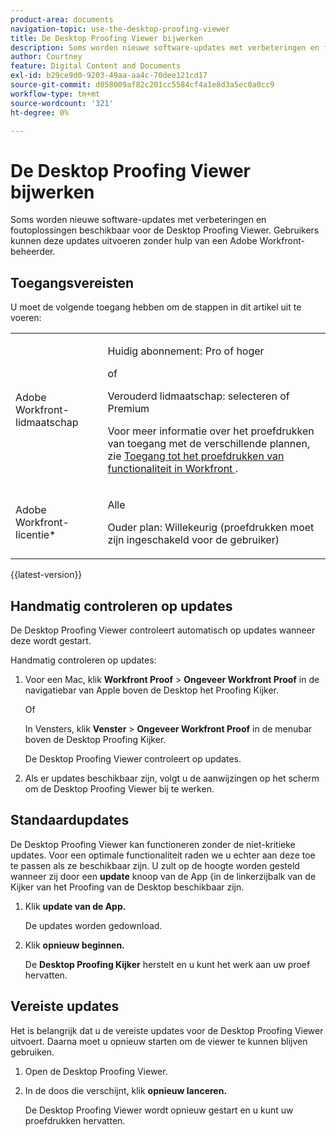 ```yaml
---
product-area: documents
navigation-topic: use-the-desktop-proofing-viewer
title: De Desktop Proofing Viewer bijwerken
description: Soms worden nieuwe software-updates met verbeteringen en foutoplossingen beschikbaar voor de Desktop Proofing Viewer. Gebruikers kunnen deze updates uitvoeren zonder hulp van een Adobe Workfront-beheerder.
author: Courtney
feature: Digital Content and Documents
exl-id: b29ce9d0-9203-49aa-aa4c-70dee121cd17
source-git-commit: d058009af82c201cc5584cf4a1e8d3a5ec0a0cc9
workflow-type: tm+mt
source-wordcount: '321'
ht-degree: 0%

---
```


# De Desktop Proofing Viewer bijwerken

Soms worden nieuwe software-updates met verbeteringen en foutoplossingen beschikbaar voor de Desktop Proofing Viewer. Gebruikers kunnen deze updates uitvoeren zonder hulp van een Adobe Workfront-beheerder.

<!--
>[!IMPORTANT]
>
>Windows users must manually reinstall the Desktop Proofing Viewer to support Chrome version 91. After manually reinstalling, the Desktop Proofing Viewer upgrades to the latest version (2.0.15). Future updates to the Desktop Proofing Viewer will be automatic. For information in reinstalling, see [Install the Desktop Proofing Viewer](../../../review-and-approve-work/proofing/use-the-desktop-proofing-viewer/installing-desktop-proofing-viewer.md). -->

## Toegangsvereisten

U moet de volgende toegang hebben om de stappen in dit artikel uit te voeren:

<table style="table-layout:auto"> 
 <col> 
 <col> 
 <tbody> 
  <tr> 
   <td role="rowheader">Adobe Workfront-lidmaatschap</td> 
   <td> <p>Huidig abonnement: Pro of hoger</p> <p>of</p> <p>Verouderd lidmaatschap: selecteren of Premium</p> <p>Voor meer informatie over het proefdrukken van toegang met de verschillende plannen, zie <a href="/help/quicksilver/administration-and-setup/manage-workfront/configure-proofing/access-to-proofing-functionality.md" class="MCXref xref"> Toegang tot het proefdrukken van functionaliteit in Workfront </a>.</p> </td> 
  </tr> 
  <tr> 
   <td role="rowheader">Adobe Workfront-licentie*</td> 
   <td> <p>Alle</p> <p>Ouder plan: Willekeurig (proefdrukken moet zijn ingeschakeld voor de gebruiker)</p> </td> 
  </tr> 
 </tbody> 
</table>

{{latest-version}}

## Handmatig controleren op updates

De Desktop Proofing Viewer controleert automatisch op updates wanneer deze wordt gestart. 

Handmatig controleren op updates:

1. Voor een Mac, klik **Workfront Proof** > **Ongeveer Workfront Proof** in de navigatiebar van Apple boven de Desktop het Proofing Kijker. 

   Of

   In Vensters, klik **Venster** > **Ongeveer Workfront Proof** in de menubar boven de Desktop Proofing Kijker.

   De Desktop Proofing Viewer controleert op updates.

1. Als er updates beschikbaar zijn, volgt u de aanwijzingen op het scherm om de Desktop Proofing Viewer bij te werken.

## Standaardupdates

De Desktop Proofing Viewer kan functioneren zonder de niet-kritieke updates. Voor een optimale functionaliteit raden we u echter aan deze toe te passen als ze beschikbaar zijn. U zult op de hoogte worden gesteld wanneer zij door een **update** knoop van de App {in de linkerzijbalk van de Kijker van het Proofing van de Desktop beschikbaar zijn.

1. Klik **update van de App.**

   De updates worden gedownload.

1. Klik **opnieuw beginnen.**

   De **Desktop Proofing Kijker** herstelt en u kunt het werk aan uw proef hervatten.

## Vereiste updates

Het is belangrijk dat u de vereiste updates voor de Desktop Proofing Viewer uitvoert. Daarna moet u opnieuw starten om de viewer te kunnen blijven gebruiken.

1. Open de Desktop Proofing Viewer.
1. In de doos die verschijnt, klik **opnieuw lanceren.**

   De Desktop Proofing Viewer wordt opnieuw gestart en u kunt uw proefdrukken hervatten. 
